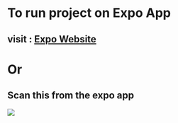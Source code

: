 # To run project on Expo App

## visit : [Expo Website](https://expo.dev/@vaibhavbiturwar/Firebase-Storage)

# Or

## Scan this from the expo app

<img src="https://qr.expo.dev/expo-go?owner=vaibhavbiturwar&slug=Firebase-Storage&releaseChannel=default&host=exp.host"/>
